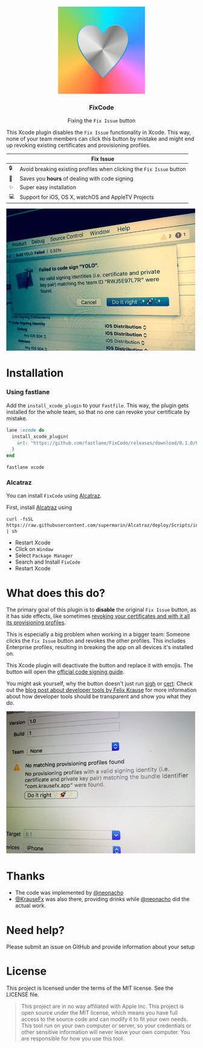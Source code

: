 <p align="center">
<img src="FixCode.jpg" alt="FixCode Logo" width="230" />
</p>

<h3 align="center">
FixCode
</h3>

<p align="center">
Fixing the <code>Fix Issue</code> button
</p>

This Xcode plugin disables the `Fix Issue` functionality in Xcode. This way, none of your team members can click this button by mistake and might end up revoking existing certificates and provisioning profiles.


|  | Fix Issue
----------------------|----------------------------------
:lock: | Avoid breaking existing profiles when clicking the `Fix Issue` button
:rocket: | Saves you **hours** of dealing with code signing
:sparkles: | Super easy installation
:computer: | Support for iOS, OS X, watchOS and AppleTV Projects

<img src="FixIssueButton.jpg" alt="Fix Issue" width="500" />

# Installation

### Using fastlane

Add the `install_xcode_plugin` to your `Fastfile`. This way, the plugin gets installed for the whole team, so that no one can revoke your certificate by mistake.

```ruby
lane :xcode do
  install_xcode_plugin(
    url: "https://github.com/fastlane/FixCode/releases/download/0.1.0/FixCode.xcplugin.zip"
  )
end
```

```
fastlane xcode
```

### Alcatraz
You can install `FixCode` using [Alcatraz](http://alcatraz.io/). 

First, install [Alcatraz](http://alcatraz.io/) using

```
curl -fsSL https://raw.githubusercontent.com/supermarin/Alcatraz/deploy/Scripts/install.sh | sh
```

- Restart Xcode
- Click on `Window`
- Select `Package Manager`
- Search and Install `FixCode`
- Restart Xcode

# What does this do?

The primary goal of this plugin is to **disable** the original `Fix Issue` button, as it has side effects, like sometimes [revoking your certificates and with it all its provisioning profiles](https://raw.githubusercontent.com/fastlane/sigh/master/assets/SignErrors.png).

This is especially a big problem when working in a bigger team: Someone clicks the `Fix Issue` button and revokes the other profiles. This includes Enterprise profiles, resulting in breaking the app on all devices it's installed on.

This Xcode plugin will deactivate the button and replace it with emojis. The button will open the [official code signing guide](https://github.com/fastlane/fastlane/blob/master/docs/CodeSigning.md).

You might ask yourself, why the button doesn't just run [sigh](https://github.com/fastlane/sigh) or [cert](https://github.com/fastlane/cert): Check out the [blog post about developer tools by Felix Krause](https://krausefx.com/blog/ios-tools) for more information about how developer tools should be transparent and show you what they do.

<img src="FixIssueButton2.jpg" alt="Fix Issue" width="500" />

# Thanks

- The code was implemented by [@neonacho](https://twitter.com/neonacho)
- [@KrauseFx](https://twitter.com/KrauseFx) was also there, providing drinks while [@neonacho](https://twitter.com/neonacho) did the actual work.

# Need help?
Please submit an issue on GitHub and provide information about your setup

# License
This project is licensed under the terms of the MIT license. See the LICENSE file.

> This project are in no way affiliated with Apple Inc. This project is open source under the MIT license, which means you have full access to the source code and can modify it to fit your own needs. This tool run on your own computer or server, so your credentials or other sensitive information will never leave your own computer. You are responsible for how you use this tool.


